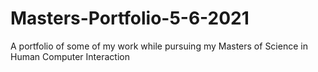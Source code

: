 # Masters-Portfolio-5-6-2021
A portfolio of some of my work while pursuing my Masters of Science in Human Computer Interaction
